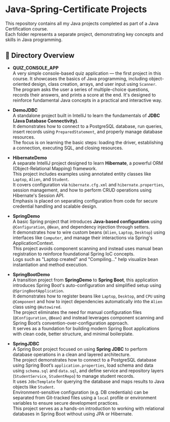 # Java-Spring-Certificate Projects

This repository contains all my Java projects completed as part of a Java Certification course.  
Each folder represents a separate project, demonstrating key concepts and skills in Java programming.

## 📁 Directory Overview

- **QUIZ_CONSOLE_APP**  
  A very simple console-based quiz application — the first project in this course. It showcases the basics of Java programming, including object-oriented design, class creation, arrays, and user input using `Scanner`.  
  The program asks the user a series of multiple-choice questions, records their answers, and prints a score at the end. It's designed to reinforce fundamental Java concepts in a practical and interactive way.

- **DemoJDBC**  
  A standalone project built in IntelliJ to learn the fundamentals of **JDBC (Java Database Connectivity)**.  
  It demonstrates how to connect to a PostgreSQL database, run queries, insert records using `PreparedStatement`, and properly manage database resources.  
  The focus is on learning the basic steps: loading the driver, establishing a connection, executing SQL, and closing resources.

- **HibernateDemo**  
  A separate IntelliJ project designed to learn **Hibernate**, a powerful ORM (Object-Relational Mapping) framework.  
  This project includes examples using annotated entity classes like `Laptop`, `Alien`, and `Student`.  
  It covers configuration via `hibernate.cfg.xml` and `hibernate.properties`, session management, and how to perform CRUD operations using Hibernate's Session API.  
  Emphasis is placed on separating configuration from code for secure credential handling and scalable design.

- **SpringDemo**  
  A basic Spring project that introduces **Java-based configuration** using `@Configuration`, `@Bean`, and dependency injection through setters.  
  It demonstrates how to wire custom beans (`Alien`, `Laptop`, `Desktop`) using interfaces like `Computer`, and manage their interactions via Spring's ApplicationContext.  
  This project avoids component scanning and instead uses manual bean registration to reinforce foundational Spring IoC concepts.  
  Logs such as "Laptop created" and "Compiling..." help visualize bean instantiation and method execution.

- **SpringBootDemo**  
  A transition project from **SpringDemo** to **Spring Boot**, this application introduces Spring Boot's auto-configuration and simplified setup using `@SpringBootApplication`.  
  It demonstrates how to register beans like `Laptop`, `Desktop`, and `CPU` using `@Component` and how to inject dependencies automatically into the `Alien` class using `@Autowired`.  
  The project eliminates the need for manual configuration files (`@Configuration`, `@Bean`) and instead leverages component scanning and Spring Boot’s convention-over-configuration approach.  
  It serves as a foundation for building modern Spring Boot applications with clean code, better structure, and minimal boilerplate.

- **SpringJDBC**  
  A Spring Boot project focused on using **Spring JDBC** to perform database operations in a clean and layered architecture.  
  The project demonstrates how to connect to a PostgreSQL database using Spring Boot’s `application.properties`, load schema and data using `schema.sql` and `data.sql`, and define service and repository layers (`StudentService`, `StudentRepo`) to manage student records.  
  It uses `JdbcTemplate` for querying the database and maps results to Java objects like `Student`.  
  Environment-sensitive configuration (e.g. DB credentials) can be separated from Git-tracked files using a `local` profile or environment variables to ensure secure development practices.  
  This project serves as a hands-on introduction to working with relational databases in Spring Boot without using JPA or Hibernate.


